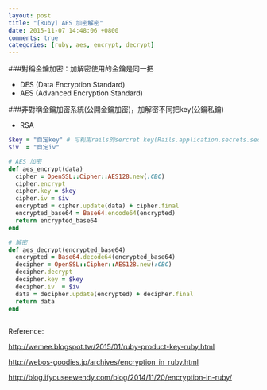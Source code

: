 ```yaml
---
layout: post
title: "[Ruby] AES 加密解密"
date: 2015-11-07 14:48:06 +0800
comments: true
categories: [ruby, aes, encrypt, decrypt]
---
```


###對稱金鑰加密：加解密使用的金鑰是同一把

- DES (Data Encryption Standard)
- AES (Advanced Encryption Standard) 


###非對稱金鑰加密系統(公開金鑰加密)，加解密不同把key(公鑰私鑰)

- RSA



```ruby 加密解密
$key = "自定key" # 可利用rails的sercret key(Rails.application.secrets.secret_key_base)
$iv  = "自定iv" 

# AES 加密
def aes_encrypt(data)
  cipher = OpenSSL::Cipher::AES128.new(:CBC)
  cipher.encrypt
  cipher.key = $key
  cipher.iv = $iv
  encrypted = cipher.update(data) + cipher.final
  encrypted_base64 = Base64.encode64(encrypted)
  return encrypted_base64
end

# 解密  
def aes_decrypt(encrypted_base64)
  encrypted = Base64.decode64(encrypted_base64)
  decipher = OpenSSL::Cipher::AES128.new(:CBC)
  decipher.decrypt
  decipher.key = $key
  decipher.iv  = $iv
  data = decipher.update(encrypted) + decipher.final
  return data
end
  
```

Reference: 

http://wemee.blogspot.tw/2015/01/ruby-product-key-ruby.html

http://webos-goodies.jp/archives/encryption_in_ruby.html

http://blog.ifyouseewendy.com/blog/2014/11/20/encryption-in-ruby/


